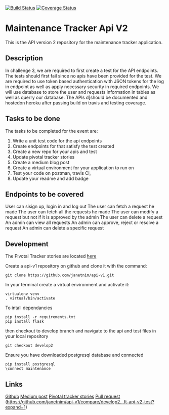 [![Build Status](https://travis-ci.org/janetnim/api-v1.svg?branch=ft-api-v2-test)](https://travis-ci.org/janetnim/api-v1)
[![Coverage Status](https://coveralls.io/repos/github/janetnim/api-v1/badge.svg?branch=ft-api-v2-test)](https://coveralls.io/github/janetnim/api-v1?branch=ft-api-v2-test) 
# Maintenance Tracker Api V2
This is the API version 2 repository for the maintenance tracker application.

## Description
In challenge 3, we are required to first create a test for the API endpoints. The tests should first fail since no apis have been provided for the test. We are required to use token based authentication with JSON tokens for the log in endpoint as well as apply necessary security in required endpoints. We will use database to store the user and requests information in tables as well as querry our database. The APIs d]should be documented and hostedon heroku after passing build on travis and testing coverage.

## Tasks to be done
The tasks to be completed for the event are: 
1. Write a unit test code for the api endpoints
2. Create endpoints for that satisfy the test created
3. Create a new repo for your apis and test
4. Update pivotal tracker stories
5. Create a medium blog post
6. Create a virtual environment for your application to run on
7. Test your code on postman, travis CI,
8. Update your readme and add badge

## Endpoints to be covered
User can sisign up, login in and log out
The user can fetch a request he made
The user can fetch all the requests he made
The user can modify a request but not if it is approved by the admin
The user can delete a request
An admin can view all requests
An admin can approve, reject or resolve a request
An admin can delete a specific request

## Development
The Pivotal Tracker stories are located [here](https://www.pivotaltracker.com/n/projects/2173438)

Create a api-v1 repository on github and clone it with the command:
```
git clone https://github.com/janetnim/api-v1.git
```

In your terminal create a virtual environment and activate it:
```
virtualenv venv
. virtual/bin/activate
```

To intall dependancies
```
pip install -r requirements.txt
pip install flask
```

then checkout to develop branch and navigate to the api and test files in your local repository
```
git checkout develop2
```

Ensure you have downloaded postgresql database and connected
```
pip install postgresql
\connect maintenance
```


## Links
[Github](https://github.com/janetnim/api-v1.git)
[Medium post](https://medium.com/@janetnim401/boot-camp-week-1-bf4f288da644)
[Pivotal tracker stories](https://www.pivotaltracker.com/n/projects/2173438)
[Pull request](https://github.com/janetnim/api-v1/pull/2)
(https://github.com/janetnim/api-v1/compare/develop2...ft-api-v2-test?expand=1)
